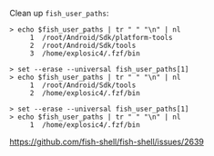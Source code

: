 Clean up `fish_user_paths`:

```
> echo $fish_user_paths | tr " " "\n" | nl
     1	/root/Android/Sdk/platform-tools
     2	/root/Android/Sdk/tools
     3	/home/explosic4/.fzf/bin

> set --erase --universal fish_user_paths[1]
> echo $fish_user_paths | tr " " "\n" | nl
     1	/root/Android/Sdk/tools
     2	/home/explosic4/.fzf/bin

> set --erase --universal fish_user_paths[1]
> echo $fish_user_paths | tr " " "\n" | nl
     1	/home/explosic4/.fzf/bin
```

https://github.com/fish-shell/fish-shell/issues/2639
